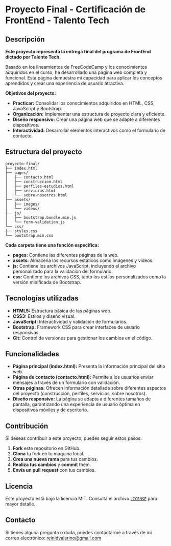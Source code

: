# Proyecto Final - Certificación de FrontEnd - Talento Tech

## Descripción

**Este proyecto representa la entrega final del programa de FrontEnd dictado por Talento Tech.**

Basado en los lineamientos de FreeCodeCamp y los conocimientos adquiridos en el curso, he desarrollado una página web completa y funcional. Esta página demuestra mi capacidad para aplicar los conceptos aprendidos y crear una experiencia de usuario atractiva.

**Objetivos del proyecto:**

* **Practicar:** Consolidar los conocimientos adquiridos en HTML, CSS, JavaScript y Bootstrap.
* **Organización:** Implementar una estructura de proyecto clara y eficiente.
* **Diseño responsivo:** Crear una página web que se adapte a diferentes dispositivos.
* **Interactividad:** Desarrollar elementos interactivos como el formulario de contacto.

## Estructura del proyecto
```
proyecto-final/
├── index.html
├── pages/
│   ├── contacto.html
│   ├── construccion.html
│   ├── perfiles-estudios.html
│   ├── servicios.html
│   └── sobre-nosotros.html
├── assets/
│   ├── images/
│   └── videos/
├── js/
│   ├── bootstrap.bundle.min.js
│   └── form-validation.js
└── css/
├── styles.css
└── bootstrap.min.css
```

**Cada carpeta tiene una función específica:**

* **pages:** Contiene las diferentes páginas de la web.
* **assets:** Almacena los recursos estáticos como imágenes y videos.
* **js:** Contiene los archivos JavaScript, incluyendo el archivo personalizado para la validación del formulario.
* **css:** Contiene los archivos CSS, tanto los estilos personalizados como la versión minificada de Bootstrap.

## Tecnologías utilizadas
* **HTML5:** Estructura básica de las páginas web.
* **CSS3:** Estilos y diseño visual.
* **JavaScript:** Interactividad y validación de formularios.
* **Bootstrap:** Framework CSS para crear interfaces de usuario responsivas.
* **Git:** Control de versiones para gestionar los cambios en el código.

## Funcionalidades
* **Página principal (index.html):** Presenta la información principal del sitio web.
* **Página de contacto (contacto.html):** Permite a los usuarios enviar mensajes a través de un formulario con validación.
* **Otras páginas:** Ofrecen información detallada sobre diferentes aspectos del proyecto (construcción, perfiles, servicios, sobre nosotros).
* **Diseño responsivo:** La página se adapta a diferentes tamaños de pantalla, garantizando una experiencia de usuario óptima en dispositivos móviles y de escritorio.

## Contribución
Si deseas contribuir a este proyecto, puedes seguir estos pasos:

1. **Fork** este repositorio en GitHub.
2. **Clona** tu fork en tu máquina local.
3. **Crea una nueva rama** para tus cambios.
4. **Realiza tus cambios** y **commit** them.
5. **Envía un pull request** con tus cambios.

## Licencia
Este proyecto está bajo la licencia MIT. Consulta el archivo [`LICENSE`](./LICENSE) para mayor detalle.

## Contacto 
Si tienes alguna pregunta o duda, puedes contactarme a través de mi correo electrónico: reinidvalarino@gmail.com
